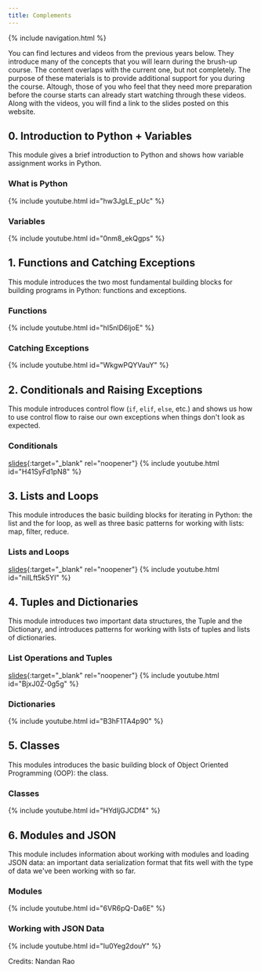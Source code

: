```yaml
---
title: Complements
---
```

{% include navigation.html %}

You can find lectures and videos from the previous years below. They introduce many of the concepts that you will learn during the brush-up course. The content overlaps with the current one, but not completely. The purpose of these materials is to provide additional support for you during the course. Altough, those of you who feel that they need more preparation before the course starts can already start watching through these videos. Along with the videos, you will find a link to the slides posted on this website.

## 0. Introduction to Python + Variables

This module gives a brief introduction to Python and shows how variable assignment works in Python.

### What is Python
{% include youtube.html id="hw3JgLE_pUc" %}

### Variables
{% include youtube.html id="0nm8_ekQgps" %}


## 1. Functions and Catching Exceptions

This module introduces the two most fundamental building blocks for building programs in Python: functions and exceptions.

### Functions
{% include youtube.html id="hI5nlD6ljoE" %}

### Catching Exceptions
{% include youtube.html id="WkgwPQYVauY" %}


## 2. Conditionals and Raising Exceptions

This module introduces control flow (`if`, `elif`, `else`, etc.) and shows us how to use control flow to raise our own exceptions when things don't look as expected.

### Conditionals
[slides](./old-lectures/conditionals.html){:target="_blank" rel="noopener"}
{% include youtube.html id="H41SyFd1pN8" %}


## 3. Lists and Loops

This module introduces the basic building blocks for iterating in Python: the list and the for loop, as well as three basic patterns for working with lists: map, filter, reduce.

### Lists and Loops
[slides](./old-lectures/loops.html){:target="_blank" rel="noopener"}
{% include youtube.html id="nilLft5k5YI" %}


## 4. Tuples and Dictionaries

This module introduces two important data structures, the Tuple and the Dictionary, and introduces patterns for working with lists of tuples and lists of dictionaries.

### List Operations and Tuples
[slides](./old-lectures/tuples.html){:target="_blank" rel="noopener"}
{% include youtube.html id="BjxJ0Z-0g5g" %}

### Dictionaries
{% include youtube.html id="B3hF1TA4p90" %}


## 5. Classes

This modules introduces the basic building block of Object Oriented Programming (OOP): the class.

### Classes
{% include youtube.html id="HYdIjGJCDf4" %}


## 6. Modules and JSON

This module includes information about working with modules and loading JSON data: an important data serialization format that fits well with the type of data we've been working with so far.

### Modules
{% include youtube.html id="6VR6pQ-Da6E" %}

### Working with JSON Data
{% include youtube.html id="Iu0Yeg2douY" %}

Credits: Nandan Rao